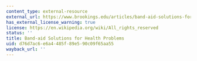 ```yaml
---
content_type: external-resource
external_url: https://www.brookings.edu/articles/band-aid-solutions-for-health-problems/
has_external_license_warning: true
license: https://en.wikipedia.org/wiki/All_rights_reserved
status: ''
title: Band-aid Solutions for Health Problems
uid: d76d7ac6-e6a4-485f-89e5-90c09f65aa55
wayback_url: ''
---
```

